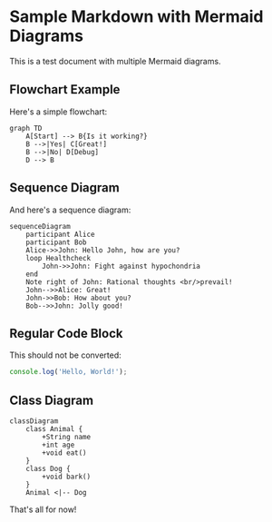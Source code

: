 # Sample Markdown with Mermaid Diagrams

This is a test document with multiple Mermaid diagrams.

## Flowchart Example

Here's a simple flowchart:

```mermaid
graph TD
    A[Start] --> B{Is it working?}
    B -->|Yes| C[Great!]
    B -->|No| D[Debug]
    D --> B
```

## Sequence Diagram

And here's a sequence diagram:

```mermaid
sequenceDiagram
    participant Alice
    participant Bob
    Alice->>John: Hello John, how are you?
    loop Healthcheck
        John->>John: Fight against hypochondria
    end
    Note right of John: Rational thoughts <br/>prevail!
    John-->>Alice: Great!
    John->>Bob: How about you?
    Bob-->>John: Jolly good!
```

## Regular Code Block

This should not be converted:

```javascript
console.log('Hello, World!');
```

## Class Diagram

```mermaid
classDiagram
    class Animal {
        +String name
        +int age
        +void eat()
    }
    class Dog {
        +void bark()
    }
    Animal <|-- Dog
```

That's all for now!